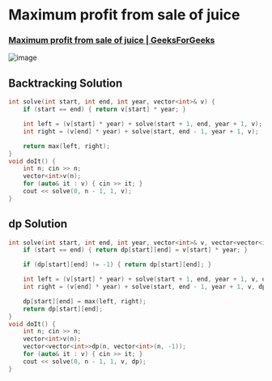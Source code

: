 # Maximum profit from sale of juice
### [Maximum profit from sale of juice | GeeksForGeeks](https://www.geeksforgeeks.org/maximum-profit-sale-wines/)
![image](https://github.com/Abdelrhman-Sayed70/Algorithms/assets/99830416/5a19fd46-8bb6-40c5-9d79-09c3a9f4e5f6)

## Backtracking Solution
```cpp
int solve(int start, int end, int year, vector<int>& v) {
    if (start == end) { return v[start] * year; }

    int left = (v[start] * year) + solve(start + 1, end, year + 1, v);
    int right = (v[end] * year) + solve(start, end - 1, year + 1, v);

    return max(left, right);
}
void doIt() {
    int n; cin >> n;  
    vector<int>v(n); 
    for (auto& it : v) { cin >> it; } 
    cout << solve(0, n - 1, 1, v);
}
```
## dp Solution
```cpp
int solve(int start, int end, int year, vector<int>& v, vector<vector<int>>&dp) {
    if (start == end) { return dp[start][end] = v[start] * year; }

    if (dp[start][end] != -1) { return dp[start][end]; }

    int left = (v[start] * year) + solve(start + 1, end, year + 1, v, dp);
    int right = (v[end] * year) + solve(start, end - 1, year + 1, v, dp);

    dp[start][end] = max(left, right);
    return dp[start][end];
}
void doIt() {
    int n; cin >> n;  
    vector<int>v(n); 
    vector<vector<int>>dp(n, vector<int>(n, -1));
    for (auto& it : v) { cin >> it; } 
    cout << solve(0, n - 1, 1, v, dp);
}
```
